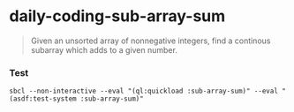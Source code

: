 # daily-coding-sub-array-sum

> Given an unsorted array of nonnegative integers, find a continous subarray which adds to a given number.

### Test

    sbcl --non-interactive --eval "(ql:quickload :sub-array-sum)" --eval "(asdf:test-system :sub-array-sum)"